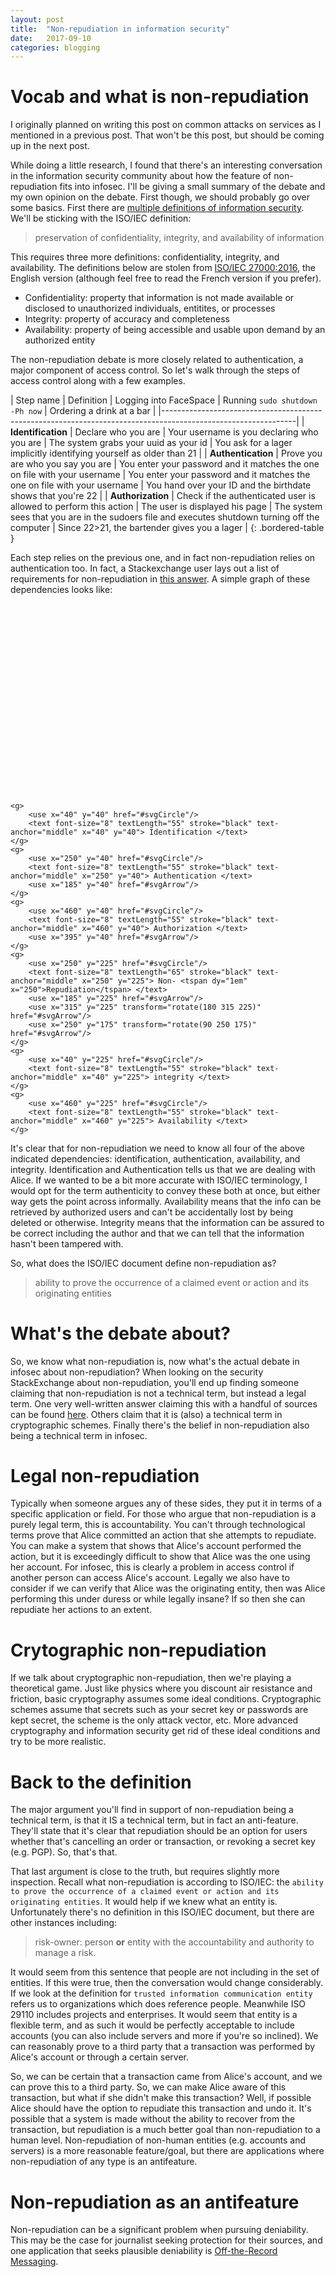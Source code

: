 ```yaml
---
layout: post
title:	"Non-repudiation in information security"
date:	2017-09-10
categories: blogging
---
```

# Vocab and what is non-repudiation

I originally planned on writing this post on common attacks on services as I mentioned in a previous post. That won't be this post, but should be coming up in the next post.

 While doing a little research, I found that there's an interesting conversation in the information security community about how the feature of non-repudiation fits into infosec. I'll be giving a small summary of the debate and my own opinion on the debate. First though, we should probably go over some basics. First there are [multiple definitions of information security](https://en.wikipedia.org/wiki/Information_security#Definitions). We'll be sticking with the ISO/IEC definition:

>preservation of confidentiality, integrity, and availability of information

This requires three more definitions: confidentiality, integrity, and availability. The definitions below are stolen from [ISO/IEC 27000:2016](http://standards.iso.org/ittf/PubliclyAvailableStandards/), the English version (although feel free to read the French version if you prefer).

- Confidentiality: property that information is not made available or disclosed to unauthorized individuals, entitites, or processes
- Integrity: property of accuracy and completeness
- Availability: property of being accessible and usable upon demand by an authorized entity

The non-repudiation debate is more closely related to authentication, a major component of access control. So let's walk through the steps of access control along with a few examples.

| Step name | Definition | Logging into FaceSpace | Running `sudo shutdown -Ph now` | Ordering a drink at a bar |
|---------------------------------------------------------------------------------------------------------------|
| **Identification** | Declare who you are | Your username is you declaring who you are | The system grabs your uuid as your id | You ask for a lager implicitly identifying yourself as older than 21 |
| **Authentication** | Prove you are who you say you are | You enter your password and it matches the one on file with your username | You enter your password and it matches the one on file with your username | You hand over your ID and the birthdate shows that you're 22 |
| **Authorization** | Check if the authenticated user is allowed to perform this action | The user is displayed his page | The system sees that you are in the sudoers file and executes shutdown turning off the computer | Since 22>21, the bartender gives you a lager |
{: .bordered-table }

Each step relies on the previous one, and in fact non-repudiation relies on authentication too. In fact, a Stackexchange user lays out a list of requirements for non-repudiation in [this answer](https://security.stackexchange.com/a/48728). A simple graph of these dependencies looks like:

<svg viewBox="0 0 500 300" xmlns="http://www.w3.org/2000/svg">
	<defs>
		<circle id="svgCircle" r="30" style="fill: white; stroke: black;"> </circle>
		<g id="svgArrow">
		<path fill="black" d="m0 0 v 10 h -70 v 10 l -20 -20 l 20 -20 v 10 h 70 v 10 Z"/>
		</g>
	</defs>
		
	<g>
		<use x="40" y="40" href="#svgCircle"/>
		<text font-size="8" textLength="55" stroke="black" text-anchor="middle" x="40" y="40"> Identification </text>
	</g>
	<g>
		<use x="250" y="40" href="#svgCircle"/>
		<text font-size="8" textLength="55" stroke="black" text-anchor="middle" x="250" y="40"> Authentication </text>
		<use x="185" y="40" href="#svgArrow"/>
	</g>
	<g>
		<use x="460" y="40" href="#svgCircle"/>
		<text font-size="8" textLength="55" stroke="black" text-anchor="middle" x="460" y="40"> Authorization </text>
		<use x="395" y="40" href="#svgArrow"/>
	</g>
	<g>
		<use x="250" y="225" href="#svgCircle"/>
		<text font-size="8" textLength="65" stroke="black" text-anchor="middle" x="250" y="225"> Non- <tspan dy="1em" x="250">Repudiation</tspan> </text>
		<use x="185" y="225" href="#svgArrow"/>
		<use x="315" y="225" transform="rotate(180 315 225)" href="#svgArrow"/>
		<use x="250" y="175" transform="rotate(90 250 175)" href="#svgArrow"/>
	</g>
	<g>
		<use x="40" y="225" href="#svgCircle"/>
		<text font-size="8" textLength="55" stroke="black" text-anchor="middle" x="40" y="225"> integrity </text>
	</g>
	<g>
		<use x="460" y="225" href="#svgCircle"/>
		<text font-size="8" textLength="55" stroke="black" text-anchor="middle" x="460" y="225"> Availability </text>
	</g>
</svg>

It's clear that for non-repudiation we need to know all four of the above indicated dependencies: identification, authentication, availability, and integrity. Identification and Authentication tells us that we are dealing with Alice. If we wanted to be a bit more accurate with ISO/IEC terminology, I would opt for the term authenticity to convey these both at once, but either way gets the point across informally. Availability means that the info can be retrieved by authorized users and can't be accidentally lost by being deleted or otherwise. Integrity means that the information can be assured to be correct including the author and that we can tell that the information hasn't been tampered with.

So, what does the ISO/IEC document define non-repudiation as?

> ability to prove the occurrence of a claimed event or action and its originating entities

# What's the debate about?

So, we know what non-repudiation is, now what's the actual debate in infosec about non-repudiation? When looking on the security StackExchange about non-repudiation, you'll end up finding someone claiming that non-repudiation is not a technical term, but instead a legal term. One very well-written answer claiming this with a handful of sources can be found [here](https://security.stackexchange.com/a/6108). Others claim that it is (also) a technical term in cryptographic schemes. Finally there's the belief in non-repudiation also being a technical term in infosec.

# Legal non-repudiation

Typically when someone argues any of these sides, they put it in terms of a specific application or field. For those who argue that non-repudiation is a purely legal term, this is accountability. You can't through technological terms prove that Alice committed an action that she attempts to repudiate. You can make a system that shows that Alice's account performed the action, but it is exceedingly difficult to show that Alice was the one using her account. For infosec, this is clearly a problem in access control if another person can access Alice's account. Legally we also have to consider if we can verify that Alice was the originating entity, then was Alice performing this under duress or while legally insane? If so then she can repudiate her actions to an extent. 

# Crytographic non-repudiation

If we talk about cryptographic non-repudiation, then we're playing a theoretical game. Just like physics where you discount air resistance and friction, basic cryptography assumes some ideal conditions. Cryptographic schemes assume that secrets such as your secret key or passwords are kept secret, the scheme is the only attack vector, etc. More advanced cryptography and information security get rid of these ideal conditions and try to be more realistic.

# Back to the definition

The major argument you'll find in support of non-repudiation being a technical term, is that it IS a technical term, but in fact an anti-feature. They'll state that it's clear that repudiation should be an option for users whether that's cancelling an order or transaction, or revoking a secret key (e.g. PGP). So, that's that.

That last argument is close to the truth, but requires slightly more inspection. Recall what non-repudiation is according to ISO/IEC: the `ability to prove the occurrence of a claimed event or action and its originating entities`. It would help if we knew what an entity is. Unfortunately there's no definition in this ISO/IEC document, but there are other instances including:

> risk-owner: person **or** entity with the accountability and authority to manage a risk.

It would seem from this sentence that people are not including in the set of entities. If this were true, then the conversation would change considerably. If we look at the definition for `trusted information communication entity` refers us to organizations which does reference people. Meanwhile ISO 29110 includes projects and enterprises. It would seem that entity is a flexible term, and as such it would be perfectly acceptable to include accounts (you can also include servers and more if you're so inclined). We can reasonably prove to a third party that a transaction was performed by Alice's account or through a certain server.

So, we can be certain that a transaction came from Alice's account, and we can prove this to a third party. So, we can make Alice aware of this transaction, but what if she didn't make this transaction? Well, if possible Alice should have the option to repudiate this transaction and undo it. It's possible that a system is made without the ability to recover from the transaction, but repudiation is a much better goal than non-repudiation to a human level. Non-repudiation of non-human entities (e.g. accounts and servers) is a more reasonable feature/goal, but there are applications where non-repudiation of any type is an antifeature.

# Non-repudiation as an antifeature

Non-repudiation can be a significant problem when pursuing deniability. This may be the case for journalist seeking protection for their sources, and one application that seeks plausible deniability is [Off-the-Record Messaging](https://otr.cypherpunks.ca/).
